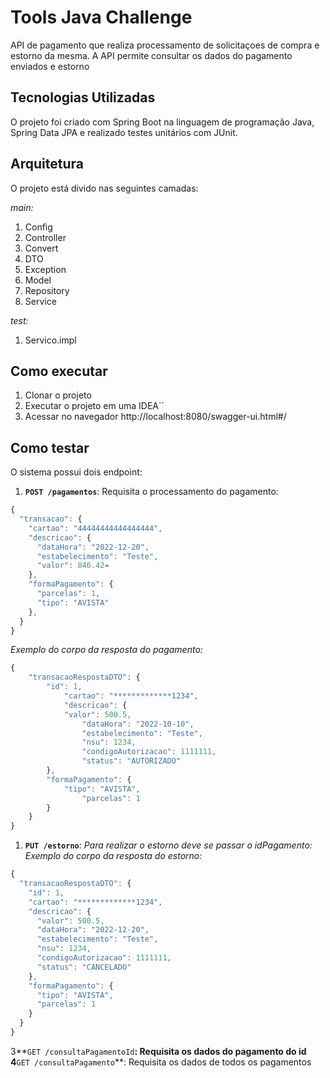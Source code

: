 # Tools Java Challenge

API de pagamento que realiza processamento de solicitaçoes de compra e estorno da mesma.
A API permite consultar os dados do pagamento enviados e estorno

## Tecnologias Utilizadas

O projeto foi criado com Spring Boot na linguagem de programação Java, Spring Data JPA e realizado testes unitários com JUnit.

## Arquitetura
O projeto está divido nas seguintes camadas:

*main:*
1. Config
2. Controller
3. Convert
4. DTO
5. Exception
6. Model
7. Repository
8. Service

*test:*
1. Servico.impl

## Como executar
1. Clonar o projeto
2. Executar o projeto em uma IDEA``
3. Acessar no navegador http://localhost:8080/swagger-ui.html#/

## Como testar
O sistema possui dois endpoint:
1. **``POST /pagamentos``**: Requisita o processamento do pagamento:
```javascript
{
  "transacao": {
    "cartao": "44444444444444444",
    "descricao": {
      "dataHora": "2022-12-20",
      "estabelecimento": "Teste",
      "valor": 846.42=
    },
    "formaPagamento": {
      "parcelas": 1,
      "tipo": "AVISTA"
    },
  }
}
```

*Exemplo do corpo da resposta do pagamento:*
```javascript
{
    "transacaoRespostaDTO": {
        "id": 1,
            "cartao": "*************1234",
            "descricao": {
            "valor": 500.5,
                "dataHora": "2022-10-10",
                "estabelecimento": "Teste",
                "nsu": 1234,
                "condigoAutorizacao": 1111111,
                "status": "AUTORIZADO"
        },
        "formaPagamento": {
            "tipo": "AVISTA",
                "parcelas": 1
        }
    }
}
```


1. **``PUT /estorno``**: *Para realizar o estorno deve se passar o idPagamento:*
   *Exemplo do corpo da resposta do estorno:*
```javascript
{
  "transacaoRespostaDTO": {
    "id": 1,
    "cartao": "*************1234",
    "descricao": {
      "valor": 500.5,
      "dataHora": "2022-12-20",
      "estabelecimento": "Teste",
      "nsu": 1234,
      "condigoAutorizacao": 1111111,
      "status": "CANCELADO"
    },
    "formaPagamento": {
      "tipo": "AVISTA",
      "parcelas": 1
    }
  }
}
```

3**``GET /consultaPagamentoId``**: Requisita os dados do pagamento do id
4**``GET /consultaPagamento``**: Requisita os dados de todos os pagamentos 
